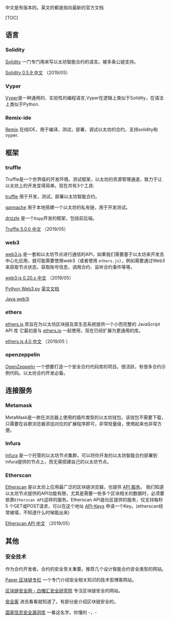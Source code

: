 中文是有版本的。英文的都是指向最新的官方文档

[TOC]

## 语言

### Solidity

[Solidity](https://solidity.readthedocs.io/en/latest/) 一门专门用来写以太坊智能合约的语言。被多条公链支持。

[Solidity 0.5.9 中文](https://learnblockchain.cn/docs/solidity/index.html) （2019/05）



### Vyper

[Vyper](https://vyper.readthedocs.io/en/latest/)是一种通用的、实验性的编程语言,Vyper在逻辑上类似于Solidity，在语法上类似于Python.



### Remix-ide

[Remix](https://remix.ethereum.org/) 在线IDE，用于编译，测试，部署，调试以太坊的合约，支持solidity和vyper.



## 框架

### truffle

Truffle是一个世界级的开发环境，测试框架，以太坊的资源管理通道，致力于让以太坊上的开发变得简单。现在共有3个工具:

[truffle](https://www.trufflesuite.com/docs/truffle/overview)  用于开发，测试，部署以太坊智能合约。

[gannache](https://www.trufflesuite.com/docs/ganache/overview)  用于本地搭建一个以太坊的私有链，用于开发测试。

[drizzle](https://www.trufflesuite.com/docs/drizzle/overview)  是一个`Dapp`开发的框架，包括前后端。

[Truffle 5.0.0 中文](https://learnblockchain.cn/docs/truffle/index.html) （2019/05） 



### web3

[web3.js](https://github.com/ethereum/wiki/wiki/JavaScript-API) 是一套和以太坊节点进行通信的API，如果我们需要基于以太坊来开发去中心化应用，就可能需要使用web3（或者使用 `ethers.js`），例如需要通过Web3来获取节点状态，获取账号信息，调用合约、监听合约事件等等。

[web3.js 0.20.x 中文](https://learnblockchain.cn/docs/web3js-0.2x/) （2019/05）

[Python Web3.py](https://github.com/ethereum/web3.py)  [英文文档](https://web3py.readthedocs.io/en/stable/)

[Java web3j](https://github.com/web3j/web3j)



### ethers

[ethers.js](https://docs.ethers.io/ethers.js/html/) 库旨在为以太坊区块链及其生态系统提供一个小而完整的 JavaScript API 库 它最初是与 [ethers.io](https://ethers.io/) 一起使用，现在已经扩展为更通用的库。

[ethers.js 4.0 中文](https://learnblockchain.cn/docs/ethers.js/)  （2019/05 ）



### openzeppelin

[OpenZeppelin](https://github.com/OpenZeppelin/openzeppelin-contracts) 一个想要打造一个安全合约代码库的项目。很活跃，有很多合约示例代码。以太坊合约开发必备。



## 连接服务

### Metamask

MetaMask是一款在浏览器上使用的插件类型的以太坊钱包，该钱包不需要下载，只需要在谷歌浏览器添加对应的扩展程序即可，非常轻量级，使用起来也非常方便。

### Infura

[Infura](https://infura.io/) 是一个托管的以太坊节点集群，可以将你开发的以太坊智能合约部署到infura提供的节点上，而无需搭建自己的以太坊节点。



### Etherscan

[Etherscan](https://etherscan.io) 是以太坊上应用最广泛的区块链浏览器，也提供 [API 服务](https://etherscan.io/apis)。 我们知道以太坊节点提供的API功能有限，尤其是需要一些多个区块相关的数据时，必须要依靠`Etherscan API`这样的服务。Etherscan API是社区提供的服务，仅支持每秒 5 个GET或POST请求，可以在这个地址 [API-Keys](https://etherscan.io/myapikey) 申请一个Key。(etherscan经常被墙，不知道什么时候能出来)

[Etherscan API 中文](https://learnblockchain.cn/docs/etherscan/)  （2019/05）



## 其他

### 安全技术

作为合约开发者。合约的安全至关重要。推荐几个设计智能合约安全类型的网站。

[Paper 区块链专栏](https://paper.seebug.org/category/blockchain/)  一个专门介绍安全相关知识的技术型博客网站。

[区块链安全网 - 白帽汇安全研究院](https://www.bcsec.org/)  专注区块链安全的网站。

[安全客](https://www.anquanke.com/)   进去看看就知道了。有部分是介绍区块链安全的。

[国家信息安全漏洞库](http://www.cnnvd.org.cn/index.html)  一看这名字。你懂的  -，-
















